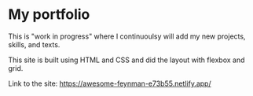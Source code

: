 # My portfolio

This is "work in progress" where I continuoulsy will add my new projects, skills, and texts.

This site is built using HTML and CSS and did the layout with flexbox and grid.



Link to the site:
https://awesome-feynman-e73b55.netlify.app/